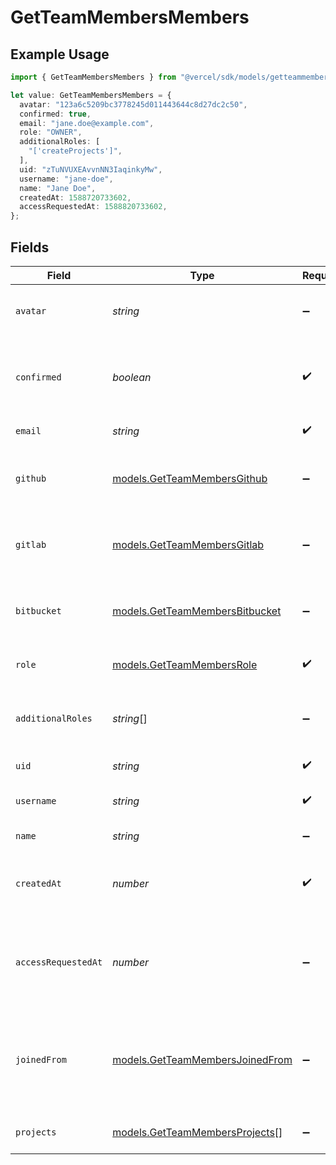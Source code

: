 # GetTeamMembersMembers

## Example Usage

```typescript
import { GetTeamMembersMembers } from "@vercel/sdk/models/getteammembersop.js";

let value: GetTeamMembersMembers = {
  avatar: "123a6c5209bc3778245d011443644c8d27dc2c50",
  confirmed: true,
  email: "jane.doe@example.com",
  role: "OWNER",
  additionalRoles: [
    "['createProjects']",
  ],
  uid: "zTuNVUXEAvvnNN3IaqinkyMw",
  username: "jane-doe",
  name: "Jane Doe",
  createdAt: 1588720733602,
  accessRequestedAt: 1588820733602,
};
```

## Fields

| Field                                                                              | Type                                                                               | Required                                                                           | Description                                                                        | Example                                                                            |
| ---------------------------------------------------------------------------------- | ---------------------------------------------------------------------------------- | ---------------------------------------------------------------------------------- | ---------------------------------------------------------------------------------- | ---------------------------------------------------------------------------------- |
| `avatar`                                                                           | *string*                                                                           | :heavy_minus_sign:                                                                 | ID of the file for the Avatar of this member.                                      | 123a6c5209bc3778245d011443644c8d27dc2c50                                           |
| `confirmed`                                                                        | *boolean*                                                                          | :heavy_check_mark:                                                                 | Boolean that indicates if this member was confirmed by an owner.                   | true                                                                               |
| `email`                                                                            | *string*                                                                           | :heavy_check_mark:                                                                 | The email of this member.                                                          | jane.doe@example.com                                                               |
| `github`                                                                           | [models.GetTeamMembersGithub](../models/getteammembersgithub.md)                   | :heavy_minus_sign:                                                                 | Information about the GitHub account for this user.                                |                                                                                    |
| `gitlab`                                                                           | [models.GetTeamMembersGitlab](../models/getteammembersgitlab.md)                   | :heavy_minus_sign:                                                                 | Information about the GitLab account of this user.                                 |                                                                                    |
| `bitbucket`                                                                        | [models.GetTeamMembersBitbucket](../models/getteammembersbitbucket.md)             | :heavy_minus_sign:                                                                 | Information about the Bitbucket account of this user.                              |                                                                                    |
| `role`                                                                             | [models.GetTeamMembersRole](../models/getteammembersrole.md)                       | :heavy_check_mark:                                                                 | Role of this user in the team.                                                     | OWNER                                                                              |
| `additionalRoles`                                                                  | *string*[]                                                                         | :heavy_minus_sign:                                                                 | Permissions that this user has in addition to their role.                          | ['createProjects']                                                                 |
| `uid`                                                                              | *string*                                                                           | :heavy_check_mark:                                                                 | The ID of this user.                                                               | zTuNVUXEAvvnNN3IaqinkyMw                                                           |
| `username`                                                                         | *string*                                                                           | :heavy_check_mark:                                                                 | The unique username of this user.                                                  | jane-doe                                                                           |
| `name`                                                                             | *string*                                                                           | :heavy_minus_sign:                                                                 | The name of this user.                                                             | Jane Doe                                                                           |
| `createdAt`                                                                        | *number*                                                                           | :heavy_check_mark:                                                                 | Timestamp in milliseconds when this member was added.                              | 1588720733602                                                                      |
| `accessRequestedAt`                                                                | *number*                                                                           | :heavy_minus_sign:                                                                 | Timestamp in milliseconds for when this team member was accepted by an owner.      | 1588820733602                                                                      |
| `joinedFrom`                                                                       | [models.GetTeamMembersJoinedFrom](../models/getteammembersjoinedfrom.md)           | :heavy_minus_sign:                                                                 | Map with information about the members origin if they joined by requesting access. |                                                                                    |
| `projects`                                                                         | [models.GetTeamMembersProjects](../models/getteammembersprojects.md)[]             | :heavy_minus_sign:                                                                 | Array of project memberships                                                       |                                                                                    |
